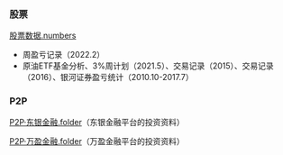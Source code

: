 ### 股票

[股票数据.numbers](https://www.icloud.com/numbers/0992PBUiUvBo-2WyDM81r6frQ)

- 周盈亏记录（2022.2）
- 原油ETF基金分析、3%周计划（2021.5）、交易记录（2015）、交易记录（2016）、银河证券盈亏统计（2010.10-2017.7）

### P2P

[P2P·东银金融.folder](https://www.icloud.com/iclouddrive/00awn7gkOT8w_eAMDJybFd5Kw)（东银金融平台的投资资料）

[P2P·万盈金融.folder](https://www.icloud.com/iclouddrive/0b2WYUk_LseFVOOiQa3c2Ql0w)（万盈金融平台的投资资料）